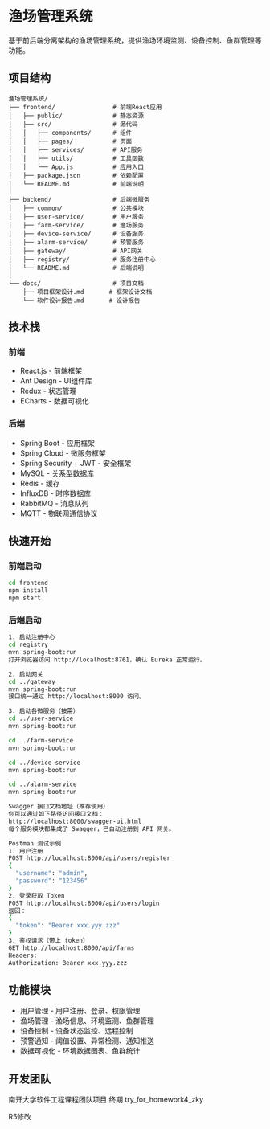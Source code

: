 # 渔场管理系统

基于前后端分离架构的渔场管理系统，提供渔场环境监测、设备控制、鱼群管理等功能。

## 项目结构

```
渔场管理系统/
├── frontend/                # 前端React应用
│   ├── public/              # 静态资源
│   ├── src/                 # 源代码
│   │   ├── components/      # 组件
│   │   ├── pages/           # 页面
│   │   ├── services/        # API服务
│   │   ├── utils/           # 工具函数
│   │   └── App.js           # 应用入口
│   ├── package.json         # 依赖配置
│   └── README.md            # 前端说明
│
├── backend/                 # 后端微服务
│   ├── common/              # 公共模块
│   ├── user-service/        # 用户服务
│   ├── farm-service/        # 渔场服务
│   ├── device-service/      # 设备服务
│   ├── alarm-service/       # 预警服务
│   ├── gateway/             # API网关
│   ├── registry/            # 服务注册中心
│   └── README.md            # 后端说明
│
└── docs/                    # 项目文档
    ├── 项目框架设计.md       # 框架设计文档
    └── 软件设计报告.md       # 设计报告
```

## 技术栈

### 前端

- React.js - 前端框架
- Ant Design - UI组件库
- Redux - 状态管理
- ECharts - 数据可视化

### 后端

- Spring Boot - 应用框架
- Spring Cloud - 微服务框架
- Spring Security + JWT - 安全框架
- MySQL - 关系型数据库
- Redis - 缓存
- InfluxDB - 时序数据库
- RabbitMQ - 消息队列
- MQTT - 物联网通信协议

## 快速开始

### 前端启动

```bash
cd frontend
npm install
npm start
```

### 后端启动

```bash
1. 启动注册中心
cd registry
mvn spring-boot:run
打开浏览器访问 http://localhost:8761，确认 Eureka 正常运行。

2. 启动网关
cd ../gateway
mvn spring-boot:run
接口统一通过 http://localhost:8000 访问。

3. 启动各微服务（按需）
cd ../user-service
mvn spring-boot:run

cd ../farm-service
mvn spring-boot:run

cd ../device-service
mvn spring-boot:run

cd ../alarm-service
mvn spring-boot:run

Swagger 接口文档地址（推荐使用）
你可以通过如下路径访问接口文档：
http://localhost:8000/swagger-ui.html
每个服务模块都集成了 Swagger，已自动注册到 API 网关。

Postman 测试示例
1. 用户注册
POST http://localhost:8000/api/users/register
{
  "username": "admin",
  "password": "123456"
}
2. 登录获取 Token
POST http://localhost:8000/api/users/login
返回：
{
  "token": "Bearer xxx.yyy.zzz"
}
3. 鉴权请求（带上 token）
GET http://localhost:8000/api/farms
Headers:
Authorization: Bearer xxx.yyy.zzz

```

## 功能模块

- 用户管理 - 用户注册、登录、权限管理
- 渔场管理 - 渔场信息、环境监测、鱼群管理
- 设备控制 - 设备状态监控、远程控制
- 预警通知 - 阈值设置、异常检测、通知推送
- 数据可视化 - 环境数据图表、鱼群统计

## 开发团队

南开大学软件工程课程团队项目 终期 try_for_homework4_zky

R5修改
